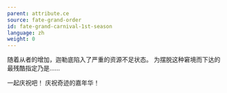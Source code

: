 ```yaml
---
parent: attribute.ce
source: fate-grand-order
id: fate-grand-carnival-1st-season
language: zh
weight: 0
---
```


随着从者的增加，迦勒底陷入了严重的资源不足状态。
为摆脱这种窘境而下达的最残酷指定乃是……

一起庆祝吧！
庆祝奇迹的嘉年华！

